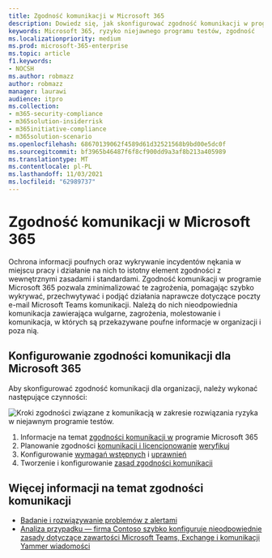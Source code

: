 ```yaml
---
title: Zgodność komunikacji w Microsoft 365
description: Dowiedz się, jak skonfigurować zgodność komunikacji w programie Microsoft 365.
keywords: Microsoft 365, ryzyko niejawnego programu testów, zgodność
ms.localizationpriority: medium
ms.prod: microsoft-365-enterprise
ms.topic: article
f1.keywords:
- NOCSH
ms.author: robmazz
author: robmazz
manager: laurawi
audience: itpro
ms.collection:
- m365-security-compliance
- m365solution-insiderrisk
- m365initiative-compliance
- m365solution-scenario
ms.openlocfilehash: 68670139062f4589d61d32521568b9bd00e5dc0f
ms.sourcegitcommit: bf3965b46487f6f8cf900dd9a3af8b213a405989
ms.translationtype: MT
ms.contentlocale: pl-PL
ms.lasthandoff: 11/03/2021
ms.locfileid: "62989737"
---
```

# <a name="communication-compliance-in-microsoft-365"></a>Zgodność komunikacji w Microsoft 365

Ochrona informacji poufnych oraz wykrywanie incydentów nękania w miejscu pracy i działanie na nich to istotny element zgodności z wewnętrznymi zasadami i standardami. Zgodność komunikacji w programie Microsoft 365 pozwala zminimalizować te zagrożenia, pomagając szybko wykrywać, przechwytywać i podjąć działania naprawcze dotyczące poczty e-mail Microsoft Teams komunikacji. Należą do nich nieodpowiednia komunikacja zawierająca wulgarne, zagrożenia, molestowanie i komunikacja, w których są przekazywane poufne informacje w organizacji i poza nią.

## <a name="configure-communication-compliance-for-microsoft-365"></a>Konfigurowanie zgodności komunikacji dla Microsoft 365

Aby skonfigurować zgodność komunikacji dla organizacji, należy wykonać następujące czynności:

![Kroki zgodności związane z komunikacją w zakresie rozwiązania ryzyka w niejawnym programie testów.](../media/ir-solution-cc-steps.png)

1. Informacje na temat [zgodności komunikacji w](communication-compliance.md) programie Microsoft 365
2. Planowanie zgodności [komunikacji i licencjonowanie](communication-compliance-plan.md) [weryfikuj](communication-compliance-configure.md#subscriptions-and-licensing)
3. Konfigurowanie [wymagań wstępnych](communication-compliance-configure.md#step-2-required-enable-the-audit-log) i [uprawnień](communication-compliance-configure.md#step-1-required-enable-permissions-for-communication-compliance)
4. Tworzenie i konfigurowanie [zasad zgodności komunikacji](communication-compliance-configure.md#step-5-required-create-a-communication-compliance-policy)

## <a name="more-information-about-communication-compliance"></a>Więcej informacji na temat zgodności komunikacji

- [Badanie i rozwiązywanie problemów z alertami](communication-compliance-investigate-remediate.md)
- [Analiza przypadku — firma Contoso szybko konfiguruje nieodpowiednie zasady dotyczące zawartości Microsoft Teams, Exchange i komunikacji Yammer wiadomości](communication-compliance-case-study.md)